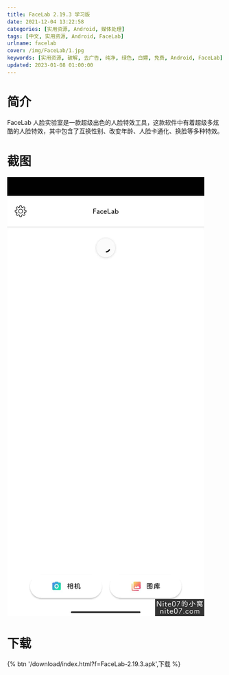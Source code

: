 ```yaml
---
title: FaceLab 2.19.3 学习版
date: 2021-12-04 13:22:58
categories: [实用资源, Android, 媒体处理]
tags: [中文, 实用资源, Android, FaceLab]
urlname: facelab
cover: /img/FaceLab/1.jpg
keywords: [实用资源, 破解, 去广告, 纯净, 绿色, 白嫖, 免费, Android, FaceLab]
updated: 2023-01-08 01:00:00
---
```


# 简介

FaceLab 人脸实验室是一款超级出色的人脸特效工具，这款软件中有着超级多炫酷的人脸特效，其中包含了互换性别、改变年龄、人脸卡通化、换脸等多种特效。

# 截图

![](/img/FaceLab/2.jpg)

# 下载

{% btn '/download/index.html?f=FaceLab-2.19.3.apk',下载 %}
